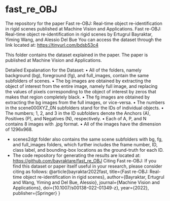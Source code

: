 # fast_re_OBJ
The repository for the paper Fast re-OBJ: Real-time object re-identification in rigid scenes published at Machine Vision and Applications.
Fast re-OBJ: Real-time object re-identification in rigid scenes by Ertugrul Bayraktar, Yiming Wang, and Alessio Del Bue
You can access the dataset through the link located at: https://tinyurl.com/bdsb53c4

This folder contains the dataset explained in the paper. The paper is published at Machine Vision and Applications.

Detailed Expalanation for the Dataset:
•	All of the folders, namely background (bg), foreground (fg), and full_images, contain the same subfolders of scenes. 
•	The bg images are obtained by extracting the object of interest from the entire image, namely full image, and replacing the values of pixels corresponding to the object of interest by zeros that makes that region completely black.
•	The fg images are obtained by extracting the bg images from the full images, or vice-versa.
•	The numbers in the scene000XYZ_0N subfolders stand for the IDs of individual objects.
•	The numbers; 1, 2, and 3 in the ID subfolders denote the Anchors (A), Positives (P), and Negatives (N), respectively. 
•	Each of A, P, and N contains 8 images with .jpg format.
•	All of the images have the dimension of 1296x968.

- scenes2dgt folder also contains the same scene subfolders with bg, fg, and full_images folders, which further includes the frame number, ID, class label, and bounding-box locations as the ground-truth for each ID.
- The code repository for generating the results are located at: https://github.com/bayraktare/fast_re_OBJ
Citing Fast re-OBJ:
If you find this dataset or paper itself useful in your research, please consider citing as follows:
@article{bayraktar2022fast,
  title={Fast re-OBJ: Real-time object re-identification in rigid scenes},
  author={Bayraktar, Ertugrul and Wang, Yiming and Del Bue, Alessio},
  journal={Machine Vision and Applications},
  doi={10.1007/s00138-022-01349-z},
  year={2022},
  publisher={Springer}
}

